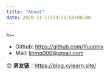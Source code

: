 ```yaml
---
title: "About"
date: 2020-11-11T23:25:55+08:00
---
```


hi~  
- Github: https://github.com/Yuuoniy  
- Mail: linmq006@gmail.com  

😍 **男友链**：https://blog.xylearn.site/

